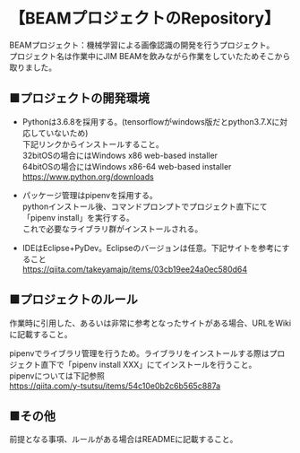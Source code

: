 # 【BEAMプロジェクトのRepository】

BEAMプロジェクト：機械学習による画像認識の開発を行うプロジェクト。  
プロジェクト名は作業中にJIM BEAMを飲みながら作業をしていたためそこから取りました。  
  
  
## ■プロジェクトの開発環境  
- Pythonは3.6.8を採用する。(tensorflowがwindows版だとpython3.7.Xに対応していないため)  
下記リンクからインストールすること。  
32bitOSの場合にはWindows x86 web-based installer  
64bitOSの場合にはWindows x86-64 web-based installer  
https://www.python.org/downloads  
  
- パッケージ管理はpipenvを採用する。  
pythonインストール後、コマンドプロンプトでプロジェクト直下にて「pipenv install」を実行する。  
これで必要なライブラリ群がインストールされる。  
  
- IDEはEclipse+PyDev。Eclipseのバージョンは任意。下記サイトを参考にすること  
https://qiita.com/takeyamajp/items/03cb19ee24a0ec580d64  
  
  
## ■プロジェクトのルール  
作業時に引用した、あるいは非常に参考となったサイトがある場合、URLをWikiに記載すること。  
  
pipenvでライブラリ管理を行うため。ライブラリをインストールする際はプロジェクト直下で「pipenv install XXX」にてインストールを行うこと。  
pipenvについては下記参照  
https://qiita.com/y-tsutsu/items/54c10e0b2c6b565c887a  
  
  
## ■その他
前提となる事項、ルールがある場合はREADMEに記載すること。

